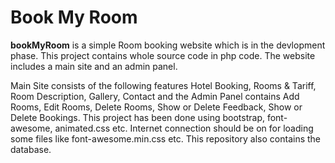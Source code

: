 # Book My Room

<b>bookMyRoom</b> is a simple Room booking website which is in the devlopment phase. This project contains whole source code in php code. The website includes a main site and an admin panel.

Main Site consists of the following features Hotel Booking, Rooms & Tariff, Room Description, Gallery, Contact and the Admin Panel contains Add Rooms, Edit Rooms, Delete Rooms, Show or Delete Feedback, Show or Delete Bookings. This project has been done using bootstrap, font-awesome, animated.css etc. Internet connection should be on for loading some files like font-awesome.min.css etc. This repository also contains the database.
